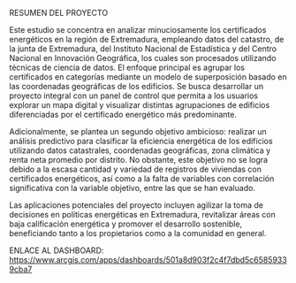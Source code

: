 RESUMEN DEL PROYECTO

Este estudio se concentra en analizar minuciosamente los certificados energéticos en la región de Extremadura, empleando datos del catastro, de la junta de Extremadura, del Instituto Nacional de Estadística y del Centro Nacional en Innovación Geográfica, los cuales son procesados utilizando técnicas de ciencia de datos. El enfoque principal es agrupar los certificados en categorías mediante un modelo de superposición basado en las coordenadas geográficas de los edificios. Se busca desarrollar un proyecto integral con un panel de control que permita a los usuarios explorar un mapa digital y visualizar distintas agrupaciones de edificios diferenciadas por el certificado energético más predominante.

Adicionalmente, se plantea un segundo objetivo ambicioso: realizar un análisis predictivo para clasificar la eficiencia energética de los edificios utilizando datos catastrales, coordenadas geográficas, zona climática y renta neta promedio por distrito. No obstante, este objetivo no se logra debido a la escasa cantidad y variedad de registros de viviendas con certificados energéticos, así como a la falta de variables con correlación significativa con la variable objetivo, entre las que se han evaluado.

Las aplicaciones potenciales del proyecto incluyen agilizar la toma de decisiones en políticas energéticas en Extremadura, revitalizar áreas con baja calificación energética y promover el desarrollo sostenible, beneficiando tanto a los propietarios como a la comunidad en general.

ENLACE AL DASHBOARD: https://www.arcgis.com/apps/dashboards/501a8d903f2c4f7dbd5c65859339cba7
